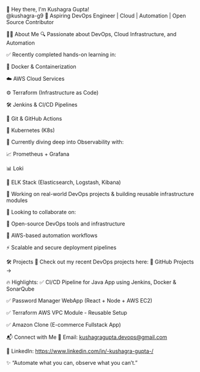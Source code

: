 👋 Hey there, I'm Kushagra Gupta! <br>@kushagra-g9
🚀 Aspiring DevOps Engineer | Cloud | Automation | Open Source Contributor

👨‍💻 About Me
🔍 Passionate about DevOps, Cloud Infrastructure, and Automation

✅ Recently completed hands-on learning in:

🐳 Docker & Containerization

☁️ AWS Cloud Services

⚙️ Terraform (Infrastructure as Code)

🛠️ Jenkins & CI/CD Pipelines

🐙 Git & GitHub Actions

🚢 Kubernetes (K8s)

📡 Currently diving deep into Observability with:

📈 Prometheus + Grafana

📊 Loki

🧠 ELK Stack (Elasticsearch, Logstash, Kibana)

🧱 Working on real-world DevOps projects & building reusable infrastructure modules

🤝 Looking to collaborate on:

🔧 Open-source DevOps tools and infrastructure

🧩 AWS-based automation workflows

⚡ Scalable and secure deployment pipelines

🛠️ Projects
📂 Check out my recent DevOps projects here:
🔗 GitHub Projects →

🔥 Highlights:
✅ CI/CD Pipeline for Java App using Jenkins, Docker & SonarQube

✅ Password Manager WebApp (React + Node + AWS EC2)

✅ Terraform AWS VPC Module - Reusable Setup

✅ Amazon Clone (E-commerce Fullstack App)





📬 Connect with Me
📧 Email: kushagragupta.devops@gmail.com

🔗 LinkedIn: https://www.linkedin.com/in/-kushagra-gupta-/

✨ “Automate what you can, observe what you can’t.”

<!--
**kushagra-g9/kushagra-g9** is a ✨ _special_ ✨ repository because its `README.md` (this file) appears on your GitHub profile.

Here are some ideas to get you started:

- 🔭 I’m currently working on ...
- 🌱 I’m currently learning ...
- 👯 I’m looking to collaborate on ...
- 🤔 I’m looking for help with ...
- 💬 Ask me about ...
- 📫 How to reach me: ...
- 😄 Pronouns: ...
- ⚡ Fun fact: ...
-->
